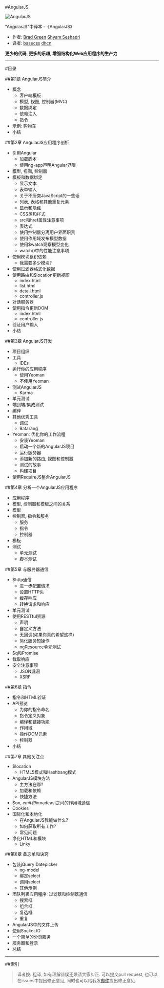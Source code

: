 #AngularJS

![AngularJS](figure/angularjs-book.jpg)

"AngularJS"中译本 -《AngularJS》

+ 作者: [Brad Green](https://github.com/bradlygreen)  [Shyam Seshadri](https://github.com/shyamseshadri)
+ 译者: [basecss](mailto:270842722@qq.com) [dhcn](https://github.com/dhcn)

**更少的代码, 更多的乐趣, 增强结构化Web应用程序的生产力**

**************************

#目录

##第1章 AngularJS简介

+ 概念
  + 客户端模板
  + 模型, 视图, 控制器(MVC)
  + 数据绑定
  + 依赖注入
  + 指令
+ 示例: 购物车
+ 小结

##第2章 AngularJS应用程序剖析

+ 引用Angular
  + 加载脚本
  + 使用ng-app声明Angular界限
+ 模型, 视图, 控制器
+ 模板和数据绑定
  + 显示文本
  + 表单输入
  + 关于不唐突JavaScript的一些话
  + 列表, 表格和其他重复元素
  + 显示和隐藏
  + CSS类和样式
  + src和href属性注意事项
  + 表达式
  + 使用控制器分离用户界面职责
  + 使用作用域发布模型数据
  + 使用$watch观察模型变化
  + watch()中的性能注意事项
+ 使用模块组织依赖
  + 我需要多少模块?
+ 使用过滤器格式化数据
+ 使用路由和$location更新视图
  + index.html
  + list.html
  + detail.html
  + controller.js
+ 对话服务器
+ 使用指令更新DOM
  + index.html
  + controller.js
+ 验证用户输入
+ 小结

##第3章 AngularJS开发

+ 项目组织
+ 工具
  + IDEs
+ 运行你的应用程序
  + 使用Yeoman
  + 不使用Yeoman
+ 测试AngularJS
  + Karma
+ 单元测试
+ 端到端/集成测试
+ 编译
+ 其他优秀工具
  + 调试
  + Batarang
+ Yeoman: 优化你的工作流程
  + 安装Yeoman
  + 启动一个新的AngularJS项目
  + 运行服务器
  + 添加新的路由, 视图和控制器
  + 测试的故事
  + 构建项目
+ 使用RequireJS整合AngularJS

##第4章 分析一个AngularJS应用程序

+ 应用程序
+ 模型, 控制器和模板之间的关系
+ 模型
+ 控制器, 指令和服务
  + 服务
  + 指令
  + 控制器
+ 模板
+ 测试
  + 单元测试
  + 脚本测试
    
##第5章 与服务器通信

+ $http通信
  + 进一步配置请求
  + 设置HTTP头
  + 缓存响应
  + 转换请求和响应
+ 单元测试
+ 使用RESTful资源
  + 声明
  + 自定义方法
  + 无回调(如果你真的希望这样)
  + 简化服务短操作
  + ngResource单元测试
+ $q和Promise
+ 截取响应
+ 安全注意事项
  + JSON漏洞
  + XSRF
  
##第6章 指令

+ 指令和HTML验证
+ API预览
  + 为你的指令命名
  + 指令定义对象
  + 编译和链接功能
  + 作用域
  + 操作DOM元素
  + 控制器
+ 小结

##第7章 其他关注点

+ $location
  + HTML5模式和Hashbang模式
+ AngularJS模块方法
  + 主方法在哪?
  + 加载和依赖
  + 快捷方法
+ $on, $emit和$broadcast之间的作用域通信
+ Cookies
+ 国际化和本地化
  + 在AngularJS我能做什么?
  + 如何获取所有工作?
  + 常见问题
+ 净化HTML和模块
  + Linky
  
##第8章 备忘单和诀窍

+ 包装jQuery Datepicker
  + ng-model
  + 绑定select
  + 调用select
  + 其他示例
+ 团队列表应用程序: 过滤器和控制器通信
  + 搜索框
  + 组合框
  + 复选框
  + 重复
+ AngularJS中的文件上传
+ 使用Socket.IO
+ 一个简单的分页服务
+ 服务器和登录
+ 总结

*************

##索引

> 译者按: 粗译, 如有理解错误还烦请大家纠正. 可以提交pull request, 也可以在issues中提出修正意见, 同时也可以给我发[邮件](mailto:270842722@qq.com)提出修正意见. 